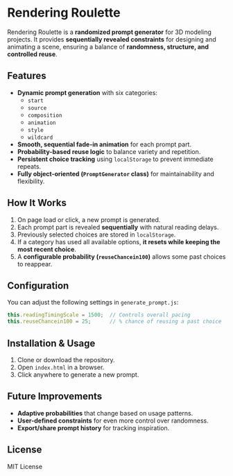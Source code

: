 # Rendering Roulette

Rendering Roulette is a **randomized prompt generator** for 3D modeling projects. It provides **sequentially revealed constraints** for designing and animating a scene, ensuring a balance of **randomness, structure, and controlled reuse**.

## Features
- **Dynamic prompt generation** with six categories:
  - `start`
  - `source`
  - `composition`
  - `animation`
  - `style`
  - `wildcard`
- **Smooth, sequential fade-in animation** for each prompt part.
- **Probability-based reuse logic** to balance variety and repetition.
- **Persistent choice tracking** using `localStorage` to prevent immediate repeats.
- **Fully object-oriented (`PromptGenerator` class)** for maintainability and flexibility.

## How It Works
1. On page load or click, a new prompt is generated.
2. Each prompt part is revealed **sequentially** with natural reading delays.
3. Previously selected choices are stored in `localStorage`.
4. If a category has used all available options, **it resets while keeping the most recent choice**.
5. A **configurable probability (`reuseChancein100`)** allows some past choices to reappear.

## Configuration
You can adjust the following settings in `generate_prompt.js`:
```javascript
this.readingTimingScale = 1500;  // Controls overall pacing
this.reuseChancein100 = 25;      // % chance of reusing a past choice
```

## Installation & Usage
1. Clone or download the repository.
2. Open `index.html` in a browser.
3. Click anywhere to generate a new prompt.

## Future Improvements
- **Adaptive probabilities** that change based on usage patterns.
- **User-defined constraints** for even more control over randomness.
- **Export/share prompt history** for tracking inspiration.

## License
MIT License
